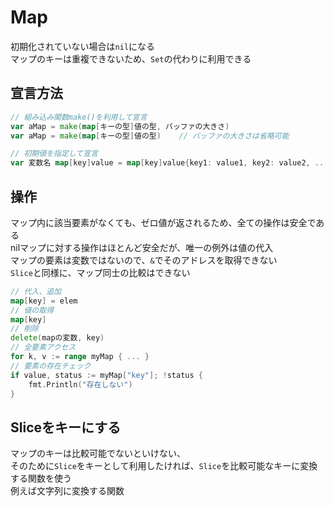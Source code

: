 # Map

初期化されていない場合は`nil`になる  
マップのキーは重複できないため、`Set`の代わりに利用できる

## 宣言方法

```go
// 組み込み関数make()を利用して宣言
var aMap = make(map[キーの型]値の型, バッファの大きさ)
var aMap = make(map[キーの型]値の型)    // バッファの大きさは省略可能

// 初期値を指定して宣言
var 変数名 map[key]value = map[key]value{key1: value1, key2: value2, ..., keyN: valueN}
```

## 操作

マップ内に該当要素がなくても、ゼロ値が返されるため、全ての操作は安全である  
nilマップに対する操作はほとんど安全だが、唯一の例外は値の代入  
マップの要素は変数ではないので、`&`でそのアドレスを取得できない  
`Slice`と同様に、マップ同士の比較はできない
```go
// 代入、追加
map[key] = elem
// 値の取得
map[key]
// 削除
delete(mapの変数, key)
// 全要素アクセス
for k, v := range myMap { ... }
// 要素の存在チェック
if value, status := myMap["key"]; !status {
    fmt.Println("存在しない")
}
```

## Sliceをキーにする

マップのキーは比較可能でないといけない、  
そのために`Slice`をキーとして利用したければ、`Slice`を比較可能なキーに変換する関数を使う  
例えば文字列に変換する関数
